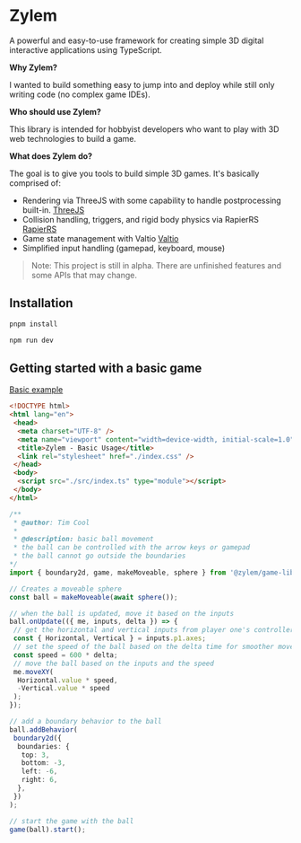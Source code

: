 # Zylem

A powerful and easy-to-use framework for creating simple 3D digital interactive applications using TypeScript.

**Why Zylem?**

I wanted to build something easy to jump into and deploy while still only writing code (no complex game IDEs).

**Who should use Zylem?**

This library is intended for hobbyist developers who want to play with 3D web technologies to build a game.

**What does Zylem do?**

The goal is to give you tools to build simple 3D games. It's basically comprised of:

- Rendering via ThreeJS with some capability to handle postprocessing built-in. [ThreeJS](https://threejs.org/)
- Collision handling, triggers, and rigid body physics via RapierRS [RapierRS](https://rapier.rs/)
- Game state management with Valtio [Valtio](https://valtio.dev/)
- Simplified input handling (gamepad, keyboard, mouse)

>Note: This project is still in alpha. There are unfinished features and some APIs that may change.

## Installation

```bash
pnpm install
```

```bash
npm run dev
```

## Getting started with a basic game

[Basic example](https://github.com/zylem-game-lib/zylem-basic)

```html
<!DOCTYPE html>
<html lang="en">
 <head>
  <meta charset="UTF-8" />
  <meta name="viewport" content="width=device-width, initial-scale=1.0" />
  <title>Zylem - Basic Usage</title>
  <link rel="stylesheet" href="./index.css" />
 </head>
 <body>
  <script src="./src/index.ts" type="module"></script>
 </body>
</html>
```

```typescript
/**
 * @author: Tim Cool
 * 
 * @description: basic ball movement
 * the ball can be controlled with the arrow keys or gamepad
 * the ball cannot go outside the boundaries
*/
import { boundary2d, game, makeMoveable, sphere } from '@zylem/game-lib';

// Creates a moveable sphere
const ball = makeMoveable(await sphere());

// when the ball is updated, move it based on the inputs
ball.onUpdate(({ me, inputs, delta }) => {
 // get the horizontal and vertical inputs from player one's controller
 const { Horizontal, Vertical } = inputs.p1.axes;
 // set the speed of the ball based on the delta time for smoother movement
 const speed = 600 * delta;
 // move the ball based on the inputs and the speed
 me.moveXY(
  Horizontal.value * speed,
  -Vertical.value * speed
 );
});

// add a boundary behavior to the ball
ball.addBehavior(
 boundary2d({
  boundaries: {
   top: 3,
   bottom: -3,
   left: -6,
   right: 6,
  },
 })
);

// start the game with the ball
game(ball).start();
```
